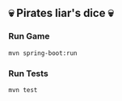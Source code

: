 ## 💀 Pirates liar's dice 💀

### Run Game
  ```
  mvn spring-boot:run
  ```
### Run Tests
  ```
  mvn test
  ```